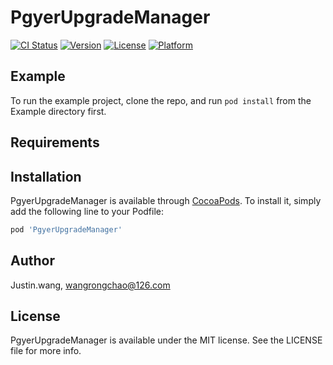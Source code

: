 # PgyerUpgradeManager

[![CI Status](https://img.shields.io/travis/Justin.wang/PgyerUpgradeManager.svg?style=flat)](https://travis-ci.org/Justin.wang/PgyerUpgradeManager)
[![Version](https://img.shields.io/cocoapods/v/PgyerUpgradeManager.svg?style=flat)](https://cocoapods.org/pods/PgyerUpgradeManager)
[![License](https://img.shields.io/cocoapods/l/PgyerUpgradeManager.svg?style=flat)](https://cocoapods.org/pods/PgyerUpgradeManager)
[![Platform](https://img.shields.io/cocoapods/p/PgyerUpgradeManager.svg?style=flat)](https://cocoapods.org/pods/PgyerUpgradeManager)

## Example

To run the example project, clone the repo, and run `pod install` from the Example directory first.

## Requirements

## Installation

PgyerUpgradeManager is available through [CocoaPods](https://cocoapods.org). To install
it, simply add the following line to your Podfile:

```ruby
pod 'PgyerUpgradeManager'
```

## Author

Justin.wang, wangrongchao@126.com

## License

PgyerUpgradeManager is available under the MIT license. See the LICENSE file for more info.
